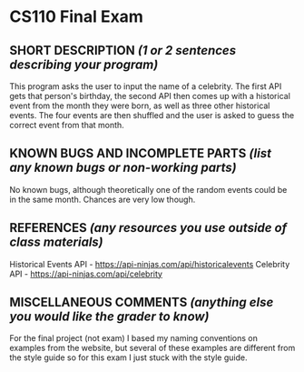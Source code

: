 # CS110 Final Exam

## SHORT DESCRIPTION *(1 or 2 sentences describing your program)*
This program asks the user to input the name of a celebrity. The first API gets that person's birthday, the second API then comes up with a historical event from the month they were born, as well as three other historical events. The four events are then shuffled and the user is asked to guess the correct event from that month.
## KNOWN BUGS AND INCOMPLETE PARTS *(list any known bugs or non-working parts)*
No known bugs, although theoretically one of the random events could be in the same month. Chances are very low though.

## REFERENCES *(any resources you use outside of class materials)*
Historical Events API - https://api-ninjas.com/api/historicalevents
Celebrity API - https://api-ninjas.com/api/celebrity

## MISCELLANEOUS COMMENTS *(anything else you would like the grader to know)*
For the final project (not exam) I based my naming conventions on examples from the website, but several of these examples are different from the style guide so for this exam I just stuck with the style guide.
